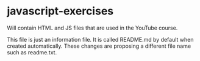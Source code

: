 # javascript-exercises
Will contain HTML and JS files that are used in the YouTube course.

This file is just an information file. It is called README.md by default when created automatically. These changes are proposing a different file name such as readme.txt.


